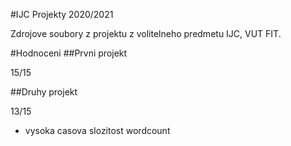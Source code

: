 #IJC Projekty 2020/2021

Zdrojove soubory z projektu z volitelneho predmetu IJC, VUT FIT.

#Hodnoceni
##Prvni projekt

15/15

##Druhy projekt

13/15
- vysoka casova slozitost wordcount
